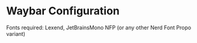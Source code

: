 # Waybar Configuration
Fonts required: Lexend, JetBrainsMono NFP (or any other Nerd Font Propo variant)
